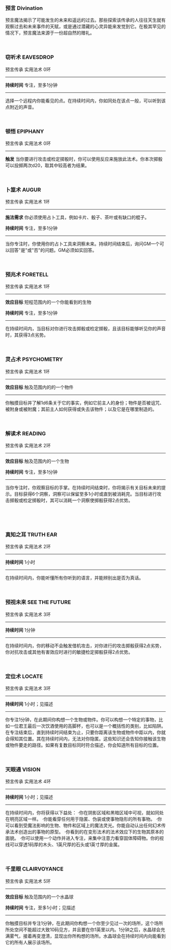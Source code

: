### 预言 Divination

预言魔法揭示了可能发生的未来和遥远的过去。那些探索该传承的人往往天生就有观察过去和未来事件的天赋，或是通过潜藏的心灵异能来发觉到它。在极其罕见的情况下，预言魔法来源于一份超自然的赠礼。

 

### 窃听术 **EAVESDROP**

预言传承 实用法术 0环

------------------------------------------------------------------------

**持续时间** 专注，至多1分钟

------------------------------------------------------------------------

选择一个远程内你能看见的点。在持续时间内，你如同处在该点一般，可以听到该点附近的声音。

 

### 顿悟 **EPIPHANY**

预言传承 实用法术 0环

------------------------------------------------------------------------

**触发**
当你要进行攻击或检定掷骰时，你可以使用反应来施放此法术。你本次掷骰可以投掷两次d20，取其中较高者为结果。

 

### 卜筮术 **AUGUR**

预言传承 实用法术 1环

------------------------------------------------------------------------

**施法需求** 你必须使用占卜工具，例如卡片、骰子、茶叶或有缺口的棍子。

**持续时间** 专注，至多1分钟

------------------------------------------------------------------------

当你专注时，你使用你的占卜工具来洞察未来。持续时间结束后，询问GM一个可以回答"是"或"否"的问题。GM必须如实回答。

 

### 预兆术 **FORETELL**

预言传承 实用法术 1环

------------------------------------------------------------------------

**效应目标** 短程范围内的一个你能看到的生物

**持续时间** 专注，至多1分钟

------------------------------------------------------------------------

在持续时间内，当目标对你进行攻击掷骰或检定掷骰，且该目标能够听见你的声音时，其获得3点劣势。

 

### 灵占术 **PSYCHOMETRY**

预言传承 实用法术 1环

------------------------------------------------------------------------

**效应目标** 触及范围内的的一个物件

------------------------------------------------------------------------

你触摸目标并了解1d6条关于它的事实，例如它前主人的身份；物件是否被诅咒、被附身或被附魔；其前主人如何获得或失去该物件；以及它是在哪里制造的。

 

### 解读术 **READING**

预言传承 实用法术 2环

------------------------------------------------------------------------

**效应目标** 触及范围内的一个生物

**持续时间** 专注，至多1分钟

------------------------------------------------------------------------

当你专注时，你观察目标的手掌。在持续时间结束时，你将揭示有关目标未来的提示。目标获得6个洞察，洞察可以保留至多1小时或直到被消耗完。当目标进行攻击掷骰或检定掷骰时，其可以消耗一个洞察使掷骰获得2点优势。

 

 

### 真知之耳 **TRUTH EAR**

预言传承 实用法术 2环

------------------------------------------------------------------------

**持续时间** 1小时

------------------------------------------------------------------------

在持续时间内，你能听懂所有你听到的语言，并能辨别出是否为真话。

 

### 预视未来 **SEE THE FUTURE**

预言传承 实用法术 3环

------------------------------------------------------------------------

**持续时间** 1分钟

------------------------------------------------------------------------

在持续时间内，你的移动不会触发借机攻击，对你进行的攻击掷骰获得2点劣势，你对抗攻击或其他有害效应时进行的敏捷检定掷骰获得2点优势。

 

### 定位术 **LOCATE**

预言传承 实用法术 3环

------------------------------------------------------------------------

**持续时间** 1小时；见描述

------------------------------------------------------------------------

你专注1分钟，在此期间你构想一个生物或物件。你可以构想一个特定的事物，比如一位君王最后一次饮酒使用的高脚杯，也可以是一个概括性的类别，比如陷阱。在专注结束后，直到持续时间结束为止，只要你距离该生物或物件中距以内，你就会得知其位置。其在持续时间内，无法对你隐匿。这些知识还会告知你接触该生物或物件要走的路径。如果有复数目标同时符合描述，你会知道所有目标的位置。

 

### 天眼通 **VISION**

预言传承 实用法术 4环

------------------------------------------------------------------------

**持续时间** 1小时；见描述

------------------------------------------------------------------------

在持续时间内，你将获得以下益处：
·你在阴影区域和黑暗区域中可视，就如同处在明亮区域一样。
·你能看穿任何用于隐匿、伪装或使事物隐形的所有事物。
·你可以看到受魔法影响的生物、物件和区域上的魔法灵光。你能自动认出任何幻术传承法术创造出的事物的原型。
·你看到的在变形法术的法术效应下的生物其原本的面貌。
·你可以使用一个动作并进入专注，来集中注意力看穿固体障碍物。你的视线可以穿透1码厚的木头、1英尺厚的石头或1英寸厚的金属。

 

### 千里眼 **CLAIRVOYANCE**

预言传承 实用法术 5环

------------------------------------------------------------------------

**效应目标** 触及范围内的一个水晶球

**持续时间** 专注，至多1小时；见描述

------------------------------------------------------------------------

你触摸目标并专注1分钟，在此期间你构想一个你至少见过一次的场所，这个场所所处空间不能超过大致10码见方，并且要在你1英里以内。1分钟之后，水晶球会充满雾气，接着再变澄清，显现出你所构想的场所。水晶球会在持续时间内向能看到它的所有人展示该场所。

 
